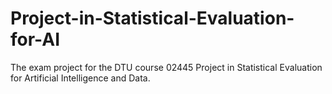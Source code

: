 # Project-in-Statistical-Evaluation-for-AI

The exam project for the DTU course 02445 Project in Statistical Evaluation for Artificial Intelligence and Data. 
